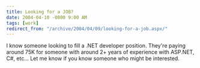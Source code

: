 ```yaml
---
title: Looking for a JOB?
date: 2004-04-10 -0800 9:00 AM
tags: [work]
redirect_from: "/archive/2004/04/09/looking-for-a-job.aspx/"
---
```


I know someone looking to fill a .NET developer position. They're paying
around 75K for someone with around 2+ years of experience with ASP.NET,
C#, etc... Let me know if you know someone who might be interested.

